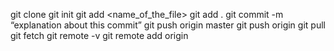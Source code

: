 ﻿git clone
git init
git add <name_of_the_file>
git add .
git commit -m “explanation about this commit”
git push origin master
git push origin <name of the repo>
git pull
git fetch
git remote -v
git remote add origin <address of the cloud repo for being the origin>